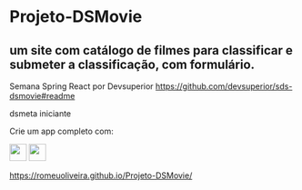 # Projeto-DSMovie
##  um site com catálogo de filmes para classificar e submeter a classificação, com formulário.

Semana Spring React por Devsuperior
https://github.com/devsuperior/sds-dsmovie#readme

  dsmeta iniciante

Crie um app completo com:

<img src="https://cdn.jsdelivr.net/gh/devicons/devicon/icons/html5/html5-plain-wordmark.svg" width="30" height="30"/> <img src="https://cdn.jsdelivr.net/gh/devicons/devicon/icons/css3/css3-plain-wordmark.svg" width="30" height="30" />


https://romeuoliveira.github.io/Projeto-DSMovie/
